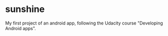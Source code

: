 # sunshine
My first project of an android app, following the Udacity course "Developing Android apps".
